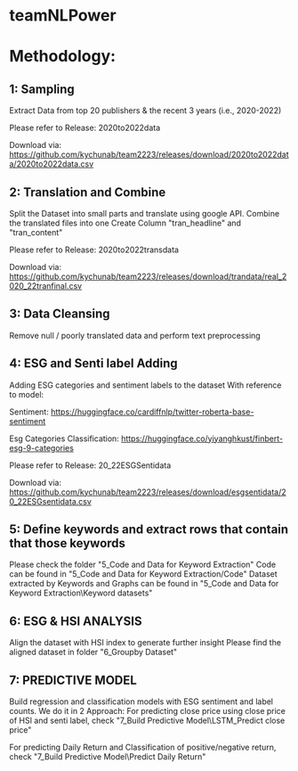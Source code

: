 # teamNLPower

# Methodology:

## 1: Sampling
Extract Data from top 20 publishers & the recent 3 years  (i.e., 2020-2022)

Please refer to Release: 2020to2022data

Download via:
https://github.com/kychunab/team2223/releases/download/2020to2022data/2020to2022data.csv

## 2: Translation and Combine
Split the Dataset into small parts and translate using google API.
Combine the translated files into one
Create Column "tran_headline" and "tran_content"

Please refer to Release: 2020to2022transdata

Download via:
https://github.com/kychunab/team2223/releases/download/trandata/real_2020_22tranfinal.csv

## 3: Data Cleansing
Remove null / poorly translated data and perform text preprocessing

## 4: ESG and Senti label Adding
Adding ESG categories and sentiment labels to the dataset
With reference to model:

Sentiment: https://huggingface.co/cardiffnlp/twitter-roberta-base-sentiment

Esg Categories Classification: https://huggingface.co/yiyanghkust/finbert-esg-9-categories

Please refer to Release: 20_22ESGSentidata

Download via:
https://github.com/kychunab/team2223/releases/download/esgsentidata/20_22ESGsentidata.csv

## 5: Define keywords  and extract rows that contain that those keywords
Please check the folder "5_Code and Data for Keyword Extraction"
Code can be found in "5_Code and Data for Keyword Extraction/Code"
Dataset extracted by Keywords and Graphs can be found in "5_Code and Data for Keyword Extraction\Keyword datasets"

## 6: ESG & HSI ANALYSIS
Align the dataset with HSI index to generate further insight 
Please find the aligned dataset in folder "6_Groupby Dataset"

## 7: PREDICTIVE MODEL
Build regression and classification models with ESG sentiment and label counts.
We do it in 2 Approach:
For predicting close price using close price of HSI and senti label, check "7_Build Predictive Model\LSTM_Predict close price"

For predicting Daily Return and Classification of positive/negative return, check "7_Build Predictive Model\Predict Daily Return"


